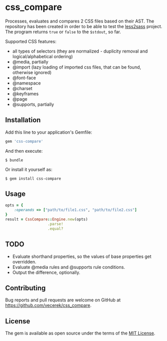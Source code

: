 # css_compare

Processes, evaluates and compares 2 CSS files based on their AST. The repository has been created in order to be able to test the [less2sass](https://github.com/vecerek/less2sass) project. The program returns `true` or `false` to the `$stdout`, so far.

Supported CSS features:
- all types of selectors (they are normalized - duplicity removal and logical/alphabetical ordering)
- @media, partially
- @import (lazy loading of imported css files, that can be found, otherwise ignored)
- @font-face
- @namespace
- @charset
- @keyframes
- @page
- @supports, partially

## Installation

Add this line to your application's Gemfile:

```ruby
gem 'css-compare'
```

And then execute:

    $ bundle

Or install it yourself as:

    $ gem install css-compare

## Usage

```ruby
opts = {
    :operands => ["path/to/file1.css", "path/to/file2.css"]
}
result = CssCompare::Engine.new(opts)
                   .parse!
                   .equal?
```

## TODO

- Evaluate shorthand properties, so the values of base properties get overridden.
- Evaluate @media rules and @supports rule conditions.
- Output the difference, optionally.

## Contributing

Bug reports and pull requests are welcome on GitHub at https://github.com/vecerek/css_compare.


## License

The gem is available as open source under the terms of the [MIT License](http://opensource.org/licenses/MIT).

